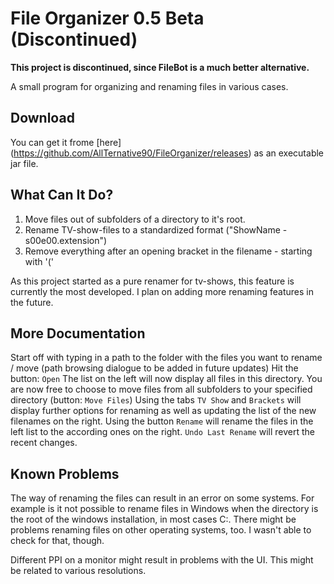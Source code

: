 File Organizer 0.5 Beta (Discontinued)
========
**This project is discontinued, since FileBot is a much better alternative.**

A small program for organizing and renaming files in various cases.

Download
------------------
You can get it frome [here] (https://github.com/AllTernative90/FileOrganizer/releases) as an executable jar file.


What Can It Do?
----------------------------
1. Move files out of subfolders of a directory to it's root.
2. Rename TV-show-files to a standardized format ("ShowName - s00e00.extension")
3. Remove everything after an opening bracket in the filename - starting with '('

As this project started as a pure renamer for tv-shows, this feature is currently the most developed. 
I plan on adding more renaming features in the future.

More Documentation
------------------
Start off with typing in a path to the folder with the files you want to rename / move (path browsing dialogue to be added in future updates)
Hit the button: `Open`
The list on the left will now display all files in this directory.
You are now free to choose to move files from all subfolders to your specified directory (button: `Move Files`)
Using the tabs `TV Show` and `Brackets` will display further options for renaming as well as updating the list of the new filenames on the right.
Using the button `Rename` will rename the files in the left list to the according ones on the right.
`Undo Last Rename` will revert the recent changes.

Known Problems
---------------
The way of renaming the files can result in an error on some systems.
For example is it not possible to rename files in Windows when the directory is the root of the windows installation, in most cases C:.
There might be problems renaming files on other operating systems, too. I wasn't able to check for that, though.

Different PPI on a monitor might result in problems with the UI. This might be related to various resolutions.

